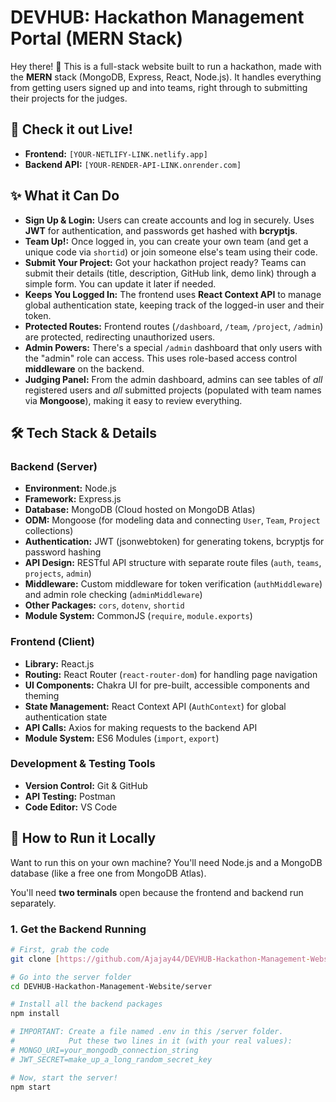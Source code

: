 # DEVHUB: Hackathon Management Portal (MERN Stack)

Hey there! 👋 This is a full-stack website built to run a hackathon, made with the **MERN** stack (MongoDB, Express, React, Node.js). It handles everything from getting users signed up and into teams, right through to submitting their projects for the judges.

## 🚀 Check it out Live!

* **Frontend:** `[YOUR-NETLIFY-LINK.netlify.app]`
* **Backend API:** `[YOUR-RENDER-API-LINK.onrender.com]`



## ✨ What it Can Do

* **Sign Up & Login:** Users can create accounts and log in securely. Uses **JWT** for authentication, and passwords get hashed with **bcryptjs**.
* **Team Up!:** Once logged in, you can create your own team (and get a unique code via `shortid`) or join someone else's team using their code.
* **Submit Your Project:** Got your hackathon project ready? Teams can submit their details (title, description, GitHub link, demo link) through a simple form. You can update it later if needed.
* **Keeps You Logged In:** The frontend uses **React Context API** to manage global authentication state, keeping track of the logged-in user and their token.
* **Protected Routes:** Frontend routes (`/dashboard`, `/team`, `/project`, `/admin`) are protected, redirecting unauthorized users.
* **Admin Powers:** There's a special `/admin` dashboard that only users with the "admin" role can access. This uses role-based access control **middleware** on the backend.
* **Judging Panel:** From the admin dashboard, admins can see tables of *all* registered users and *all* submitted projects (populated with team names via **Mongoose**), making it easy to review everything.




## 🛠️ Tech Stack & Details

### Backend (Server)

* **Environment:** Node.js
* **Framework:** Express.js
* **Database:** MongoDB (Cloud hosted on MongoDB Atlas)
* **ODM:** Mongoose (for modeling data and connecting `User`, `Team`, `Project` collections)
* **Authentication:** JWT (jsonwebtoken) for generating tokens, bcryptjs for password hashing
* **API Design:** RESTful API structure with separate route files (`auth`, `teams`, `projects`, `admin`)
* **Middleware:** Custom middleware for token verification (`authMiddleware`) and admin role checking (`adminMiddleware`)
* **Other Packages:** `cors`, `dotenv`, `shortid`
* **Module System:** CommonJS (`require`, `module.exports`)

### Frontend (Client)

* **Library:** React.js
* **Routing:** React Router (`react-router-dom`) for handling page navigation
* **UI Components:** Chakra UI for pre-built, accessible components and theming
* **State Management:** React Context API (`AuthContext`) for global authentication state
* **API Calls:** Axios for making requests to the backend API
* **Module System:** ES6 Modules (`import`, `export`)

### Development & Testing Tools

* **Version Control:** Git & GitHub
* **API Testing:** Postman
* **Code Editor:** VS Code

## 🏁 How to Run it Locally

Want to run this on your own machine? You'll need Node.js and a MongoDB database (like a free one from MongoDB Atlas).

You'll need **two terminals** open because the frontend and backend run separately.

### 1. Get the Backend Running

```bash
# First, grab the code
git clone [https://github.com/Ajajay44/DEVHUB-Hackathon-Management-Website.git](https://github.com/Ajajay44/DEVHUB-Hackathon-Management-Website.git)

# Go into the server folder
cd DEVHUB-Hackathon-Management-Website/server

# Install all the backend packages
npm install

# IMPORTANT: Create a file named .env in this /server folder.
#            Put these two lines in it (with your real values):
# MONGO_URI=your_mongodb_connection_string
# JWT_SECRET=make_up_a_long_random_secret_key

# Now, start the server!
npm start
